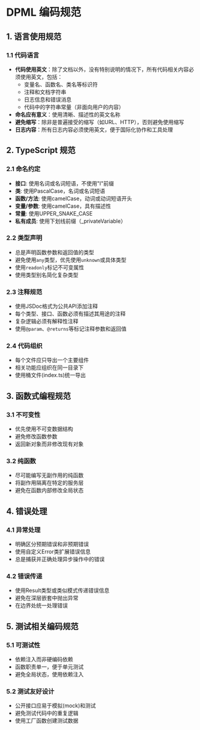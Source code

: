 # DPML 编码规范

## 1. 语言使用规范

### 1.1 代码语言
- **代码使用英文**：除了文档以外，没有特别说明的情况下，所有代码相关内容必须使用英文，包括：
  - 变量名、函数名、类名等标识符
  - 注释和文档字符串
  - 日志信息和错误消息
  - 代码中的字符串常量（非面向用户的内容）
- **命名应有意义**：使用清晰、描述性的英文名称
- **避免缩写**：除非是普遍接受的缩写（如URL、HTTP），否则避免使用缩写
- **日志内容**：所有日志内容必须使用英文，便于国际化协作和工具处理

## 2. TypeScript 规范

### 2.1 命名约定
- **接口**: 使用名词或名词短语，不使用"I"前缀
- **类**: 使用PascalCase，名词或名词短语
- **函数/方法**: 使用camelCase，动词或动词短语开头
- **变量/参数**: 使用camelCase，具有描述性
- **常量**: 使用UPPER_SNAKE_CASE
- **私有成员**: 使用下划线前缀（_privateVariable）

### 2.2 类型声明
- 总是声明函数参数和返回值的类型
- 避免使用`any`类型，优先使用`unknown`或具体类型
- 使用`readonly`标记不可变属性
- 使用类型别名简化复杂类型

### 2.3 注释规范
- 使用JSDoc格式为公共API添加注释
- 每个类型、接口、函数必须有描述其用途的注释
- 复杂逻辑必须有解释性注释
- 使用`@param`、`@returns`等标记注释参数和返回值

### 2.4 代码组织
- 每个文件应只导出一个主要组件
- 相关功能应组织在同一目录下
- 使用桶文件(index.ts)统一导出

## 3. 函数式编程规范

### 3.1 不可变性
- 优先使用不可变数据结构
- 避免修改函数参数
- 返回新对象而非修改现有对象

### 3.2 纯函数
- 尽可能编写无副作用的纯函数
- 将副作用隔离在特定的服务层
- 避免在函数内部修改全局状态

## 4. 错误处理

### 4.1 异常处理
- 明确区分预期错误和非预期错误
- 使用自定义Error类扩展错误信息
- 总是捕获并正确处理异步操作中的错误

### 4.2 错误传递
- 使用Result类型或类似模式传递错误信息
- 避免在深层嵌套中抛出异常
- 在边界处统一处理错误

## 5. 测试相关编码规范

### 5.1 可测试性
- 依赖注入而非硬编码依赖
- 函数职责单一，便于单元测试
- 避免全局状态，使用依赖注入

### 5.2 测试友好设计
- 公开接口应易于模拟(mock)和测试
- 避免测试代码中的重复逻辑
- 使用工厂函数创建测试数据 